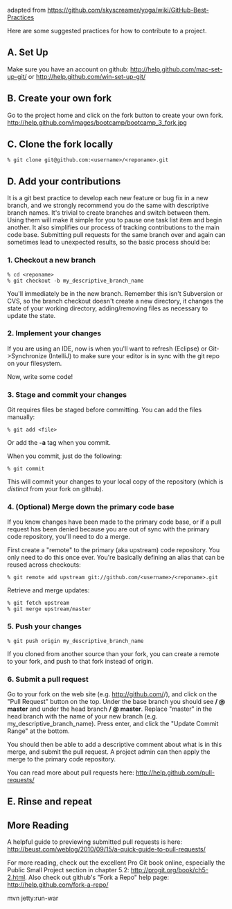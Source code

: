 adapted from https://github.com/skyscreamer/yoga/wiki/GitHub-Best-Practices



Here are some suggested practices for how to contribute to a project.

## A. Set Up
Make sure you have an account on github: http://help.github.com/mac-set-up-git/ or http://help.github.com/win-set-up-git/

## B. Create your own fork
Go to the project home and click on the fork button to create your own fork.
http://help.github.com/images/bootcamp/bootcamp_3_fork.jpg

## C. Clone the fork locally
    % git clone git@github.com:<username>/<reponame>.git

## D. Add your contributions
It is a git best practice to develop each new feature or bug fix in a new branch, and we strongly recommend you do the same with descriptive branch names.  It's trivial to create branches and switch between them.  Using them will make it simple for you to pause one task list item and begin another.  It also simplifies our process of tracking contributions to the main code base.  Submitting pull requests for the same branch over and again can sometimes lead to unexpected results, so the basic process should be:

### 1. Checkout a new branch
    % cd <reponame>
    % git checkout -b my_descriptive_branch_name

You'll immediately be in the new branch.  Remember this isn't Subversion or CVS, so the branch checkout doesn't create a new directory, it changes the state of your working directory, adding/removing files as necessary to update the state.

### 2. Implement your changes
If you are using an IDE, now is when you'll want to refresh (Eclipse) or Git->Synchronize (IntelliJ) to make sure your editor is in sync with the git repo on your filesystem.

Now, write some code!

### 3. Stage and commit your changes
Git requires files be staged before committing.  You can add the files manually:

    % git add <file>

Or add the **-a** tag when you commit.

When you commit, just do the following:

    % git commit

This will commit your changes to your local copy of the repository (which is _distinct_ from your fork on github).

### 4. (Optional) Merge down the primary code base

If you know changes have been made to the primary code base, or if a pull request has been denied because you are out of sync with the primary code repository, you'll need to do a merge.

First create a "remote" to the primary (aka upstream) code repository.  You only need to do this once ever.  You're basically defining an alias that can be reused across checkouts:

    % git remote add upstream git://github.com/<username>/<reponame>.git

Retrieve and merge updates:

    % git fetch upstream
    % git merge upstream/master

### 5. Push your changes

    % git push origin my_descriptive_branch_name

If you cloned from another source than your fork, you can create a remote to your fork, and push to that fork instead of origin.

### 6. Submit a pull request

Go to your fork on the web site (e.g. http://github.com/<username>/<reponame>), and click on the "Pull Request" button on the top.  Under the base branch you should see **<username>/<reponame> @ master** and under the head branch **_<username>_/<reponame> @ master**.  Replace "master" in the head branch with the name of your new branch (e.g. my_descriptive_branch_name).  Press enter, and click the "Update Commit Range" at the bottom.

You should then be able to add a descriptive comment about what is in this merge, and submit the pull request.  A project admin can then apply the merge to the primary code repository.

You can read more about pull requests here: http://help.github.com/pull-requests/

## E. Rinse and repeat

## More Reading

A helpful guide to previewing submitted pull requests is here: http://beust.com/weblog/2010/09/15/a-quick-guide-to-pull-requests/

For more reading, check out the excellent Pro Git book online, especially the Public Small Project section in chapter 5.2: http://progit.org/book/ch5-2.html.  Also check out github's "Fork a Repo" help page: http://help.github.com/fork-a-repo/

mvn jetty:run-war
